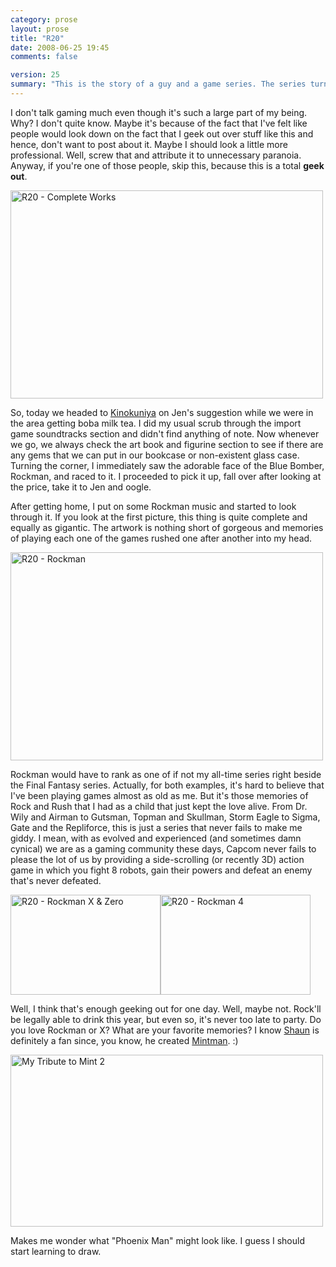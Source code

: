 ```yaml
---
category: prose
layout: prose
title: "R20"
date: 2008-06-25 19:45
comments: false

version: 25
summary: "This is the story of a guy and a game series. The series turned 20 last December and it seems that said guy just got with the picture. He takes relatively quick stroll down memory lane, remembering all the time he spent with the one known as the \"Blue Bomber.\""
---
```


I don't talk gaming much even though it's such a large part of my being. Why? I don't quite know. Maybe it's because of the fact that I've felt like people would look down on the fact that I geek out over stuff like this and hence, don't want to post about it. Maybe I should look a little more professional. Well, screw that and attribute it to unnecessary paranoia. Anyway, if you're one of those people, skip this, because this is a total **geek out**.

[<img src="http://farm4.static.flickr.com/3217/2612782380_26d8b2e7c8.jpg" width="500" height="333" alt="R20 - Complete Works" />][1]

So, today we headed to [Kinokuniya][2] on Jen's suggestion while we were in the area getting boba milk tea. I did my usual scrub through the import game soundtracks section and didn't find anything of note. Now whenever we go, we always check the art book and figurine section to see if there are any gems that we can put in our bookcase or non-existent glass case. Turning the corner, I immediately saw the adorable face of the Blue Bomber, Rockman, and raced to it. I proceeded to pick it up, fall over after looking at the price, take it to Jen and oogle.

After getting home, I put on some Rockman music and started to look through it. If you look at the first picture, this thing is quite complete and equally as gigantic. The artwork is nothing short of gorgeous and memories of playing each one of the games rushed one after another into my head.

[<img src="http://farm4.static.flickr.com/3122/2611950727_9c069f74c9.jpg" width="500" height="333" alt="R20 - Rockman" />][3]

Rockman would have to rank as one of if not my all-time series right beside the Final Fantasy series. Actually, for both examples, it's hard to believe that I've been playing games almost as old as me. But it's those memories of Rock and Rush that I had as a child that just kept the love alive. From Dr. Wily and Airman to Gutsman, Topman and Skullman, Storm Eagle to Sigma, Gate and the Repliforce, this is just a series that never fails to make me giddy. I mean, with as evolved and experienced (and sometimes damn cynical) we are as a gaming community these days, Capcom never fails to please the lot of us by providing a side-scrolling (or recently 3D) action game in which you fight 8 robots, gain their powers and defeat an enemy that's never defeated.

[<img src="http://farm4.static.flickr.com/3230/2612786032_d92b1a6593_m.jpg" width="240" height="160" alt="R20 - Rockman X & Zero" />][4][<img src="http://farm4.static.flickr.com/3046/2612783678_65fa06fd98_m.jpg" width="240" height="160" alt="R20 - Rockman 4" />][5]

Well, I think that's enough geeking out for one day. Well, maybe not. Rock'll be legally able to drink this year, but even so, it's never too late to party. Do you love Rockman or X? What are your favorite memories? I know [Shaun][6] is definitely a fan since, you know, he created [Mintman][7]. :)

[<img src="http://farm1.static.flickr.com/140/393230082_b4b6981e0c.jpg" width="500" height="275" alt="My Tribute to Mint 2" />][8]

Makes me wonder what "Phoenix Man" might look like. I guess I should start learning to draw.

[1]: http://www.flickr.com/photos/avalonstar/2612782380/ "R20 - Complete Works by Bryan Veloso, on Flickr"
[2]: http://en.wikipedia.org/wiki/Books_Kinokuniya
[3]: http://www.flickr.com/photos/avalonstar/2611950727/ "R20 - Rockman by Bryan Veloso, on Flickr"
[4]: http://www.flickr.com/photos/avalonstar/2612786032/ "R20 - Rockman X & Zero by Bryan Veloso, on Flickr"
[5]: http://www.flickr.com/photos/avalonstar/2612783678/ "R20 - Rockman 4 by Bryan Veloso, on Flickr"
[6]: http://shauninman.com/
[7]: http://www.flickr.com/photos/ralphdagza/395666915/
[8]: http://www.flickr.com/photos/avalonstar/393230082/ "My Tribute to Mint 2 by Bryan Veloso, on Flickr"
